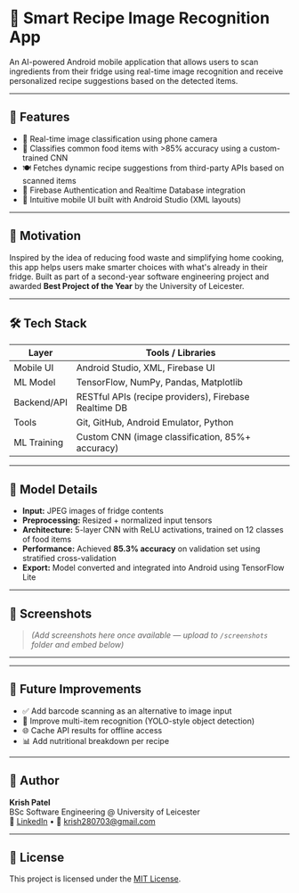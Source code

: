 # 🧠 Smart Recipe Image Recognition App

An AI-powered Android mobile application that allows users to scan ingredients from their fridge using real-time image recognition and receive personalized recipe suggestions based on the detected items.

---

## 🚀 Features

- 📸 Real-time image classification using phone camera
- 🥬 Classifies common food items with >85% accuracy using a custom-trained CNN
- 🍽️ Fetches dynamic recipe suggestions from third-party APIs based on scanned items
- 🔐 Firebase Authentication and Realtime Database integration
- 📱 Intuitive mobile UI built with Android Studio (XML layouts)

---

## 🎯 Motivation

Inspired by the idea of reducing food waste and simplifying home cooking, this app helps users make smarter choices with what's already in their fridge. Built as part of a second-year software engineering project and awarded **Best Project of the Year** by the University of Leicester.

---

## 🛠 Tech Stack

| Layer         | Tools / Libraries |
|---------------|-------------------|
| Mobile UI     | Android Studio, XML, Firebase UI |
| ML Model      | TensorFlow, NumPy, Pandas, Matplotlib |
| Backend/API   | RESTful APIs (recipe providers), Firebase Realtime DB |
| Tools         | Git, GitHub, Android Emulator, Python |
| ML Training   | Custom CNN (image classification, 85%+ accuracy) |

---

## 🧪 Model Details

- **Input:** JPEG images of fridge contents
- **Preprocessing:** Resized + normalized input tensors
- **Architecture:** 5-layer CNN with ReLU activations, trained on 12 classes of food items
- **Performance:** Achieved **85.3% accuracy** on validation set using stratified cross-validation
- **Export:** Model converted and integrated into Android using TensorFlow Lite

---

## 📸 Screenshots

> _(Add screenshots here once available — upload to `/screenshots` folder and embed below)_

---

---

## 🚧 Future Improvements

- ✅ Add barcode scanning as an alternative to image input  
- 🔄 Improve multi-item recognition (YOLO-style object detection)  
- 🌐 Cache API results for offline access  
- 📊 Add nutritional breakdown per recipe

---

## 👤 Author

**Krish Patel**  
BSc Software Engineering @ University of Leicester  
🔗 [LinkedIn](https://www.linkedin.com/in/grad-krish/) • 📧 krish280703@gmail.com

---

## 📄 License

This project is licensed under the [MIT License](LICENSE).
